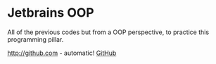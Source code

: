 # Jetbrains OOP   
All of the previous codes but from a OOP perspective, to practice this programming pillar.

http://github.com - automatic!
[GitHub](http://github.com)

